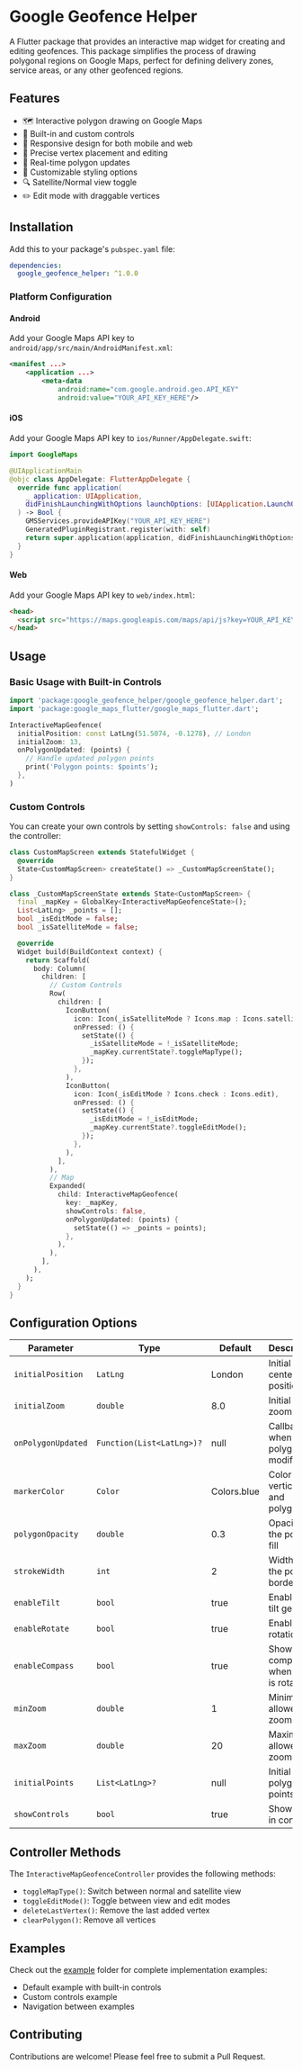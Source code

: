# Google Geofence Helper

A Flutter package that provides an interactive map widget for creating and editing geofences. This package simplifies the process of drawing polygonal regions on Google Maps, perfect for defining delivery zones, service areas, or any other geofenced regions.

## Features

- 🗺️ Interactive polygon drawing on Google Maps
- 🎨 Built-in and custom controls
- 📱 Responsive design for both mobile and web
- 🎯 Precise vertex placement and editing
- 🔄 Real-time polygon updates
- 🎨 Customizable styling options
- 🔍 Satellite/Normal view toggle
- ✏️ Edit mode with draggable vertices

## Installation

Add this to your package's `pubspec.yaml` file:

```yaml
dependencies:
  google_geofence_helper: ^1.0.0
```

### Platform Configuration

#### Android
Add your Google Maps API key to `android/app/src/main/AndroidManifest.xml`:

```xml
<manifest ...>
    <application ...>
        <meta-data
            android:name="com.google.android.geo.API_KEY"
            android:value="YOUR_API_KEY_HERE"/>
```

#### iOS
Add your Google Maps API key to `ios/Runner/AppDelegate.swift`:

```swift
import GoogleMaps

@UIApplicationMain
@objc class AppDelegate: FlutterAppDelegate {
  override func application(
    _ application: UIApplication,
    didFinishLaunchingWithOptions launchOptions: [UIApplication.LaunchOptionsKey: Any]?
  ) -> Bool {
    GMSServices.provideAPIKey("YOUR_API_KEY_HERE")
    GeneratedPluginRegistrant.register(with: self)
    return super.application(application, didFinishLaunchingWithOptions: launchOptions)
  }
}
```

#### Web
Add your Google Maps API key to `web/index.html`:

```html
<head>
  <script src="https://maps.googleapis.com/maps/api/js?key=YOUR_API_KEY_HERE"></script>
</head>
```

## Usage

### Basic Usage with Built-in Controls

```dart
import 'package:google_geofence_helper/google_geofence_helper.dart';
import 'package:google_maps_flutter/google_maps_flutter.dart';

InteractiveMapGeofence(
  initialPosition: const LatLng(51.5074, -0.1278), // London
  initialZoom: 13,
  onPolygonUpdated: (points) {
    // Handle updated polygon points
    print('Polygon points: $points');
  },
)
```

### Custom Controls

You can create your own controls by setting `showControls: false` and using the controller:

```dart
class CustomMapScreen extends StatefulWidget {
  @override
  State<CustomMapScreen> createState() => _CustomMapScreenState();
}

class _CustomMapScreenState extends State<CustomMapScreen> {
  final _mapKey = GlobalKey<InteractiveMapGeofenceState>();
  List<LatLng> _points = [];
  bool _isEditMode = false;
  bool _isSatelliteMode = false;

  @override
  Widget build(BuildContext context) {
    return Scaffold(
      body: Column(
        children: [
          // Custom Controls
          Row(
            children: [
              IconButton(
                icon: Icon(_isSatelliteMode ? Icons.map : Icons.satellite),
                onPressed: () {
                  setState(() {
                    _isSatelliteMode = !_isSatelliteMode;
                    _mapKey.currentState?.toggleMapType();
                  });
                },
              ),
              IconButton(
                icon: Icon(_isEditMode ? Icons.check : Icons.edit),
                onPressed: () {
                  setState(() {
                    _isEditMode = !_isEditMode;
                    _mapKey.currentState?.toggleEditMode();
                  });
                },
              ),
            ],
          ),
          // Map
          Expanded(
            child: InteractiveMapGeofence(
              key: _mapKey,
              showControls: false,
              onPolygonUpdated: (points) {
                setState(() => _points = points);
              },
            ),
          ),
        ],
      ),
    );
  }
}
```

## Configuration Options

| Parameter | Type | Default | Description |
|-----------|------|---------|-------------|
| `initialPosition` | `LatLng` | London | Initial map center position |
| `initialZoom` | `double` | 8.0 | Initial map zoom level |
| `onPolygonUpdated` | `Function(List<LatLng>)?` | null | Callback when polygon is modified |
| `markerColor` | `Color` | Colors.blue | Color of vertices and polygon |
| `polygonOpacity` | `double` | 0.3 | Opacity of the polygon fill |
| `strokeWidth` | `int` | 2 | Width of the polygon border |
| `enableTilt` | `bool` | true | Enable map tilt gestures |
| `enableRotate` | `bool` | true | Enable map rotation |
| `enableCompass` | `bool` | true | Show compass when map is rotated |
| `minZoom` | `double` | 1 | Minimum allowed zoom level |
| `maxZoom` | `double` | 20 | Maximum allowed zoom level |
| `initialPoints` | `List<LatLng>?` | null | Initial polygon points |
| `showControls` | `bool` | true | Show built-in controls |

## Controller Methods

The `InteractiveMapGeofenceController` provides the following methods:

- `toggleMapType()`: Switch between normal and satellite view
- `toggleEditMode()`: Toggle between view and edit modes
- `deleteLastVertex()`: Remove the last added vertex
- `clearPolygon()`: Remove all vertices

## Examples

Check out the [example](example) folder for complete implementation examples:

- Default example with built-in controls
- Custom controls example
- Navigation between examples

## Contributing

Contributions are welcome! Please feel free to submit a Pull Request. 